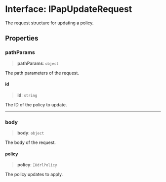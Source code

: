 # Interface: IPapUpdateRequest

The request structure for updating a policy.

## Properties

### pathParams

> **pathParams**: `object`

The path parameters of the request.

#### id

> **id**: `string`

The ID of the policy to update.

***

### body

> **body**: `object`

The body of the request.

#### policy

> **policy**: `IOdrlPolicy`

The policy updates to apply.
